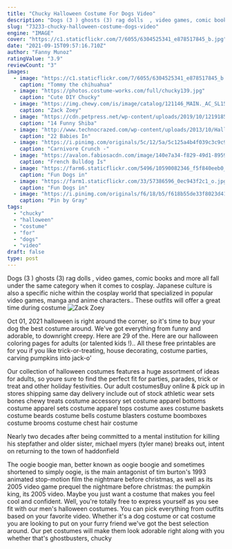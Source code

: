 ```yaml
---
title: "Chucky Halloween Costume For Dogs Video"
description: "Dogs (3 ) ghosts (3) rag dolls  , video games, comic books and more all fall under the same category when it comes to cosplay. Japanese culture is also a specific niche within the cosplay world that specialized in popular video games, manga and anime characters.. These outfits will offer a great time during costume"
slug: "73233-chucky-halloween-costume-dogs-video"
engine: "IMAGE"
cover: "https://c1.staticflickr.com/7/6055/6304525341_e878517845_b.jpg"
date: "2021-09-15T09:57:16.710Z"
author: "Fanny Munoz"
ratingValue: "3.9"
reviewCount: "3"
images:
  - image: "https://c1.staticflickr.com/7/6055/6304525341_e878517845_b.jpg"
    caption: "Tommy the chihuahua"
  - image: "https://photos.costume-works.com/full/chucky139.jpg"
    caption: "Cute DIY Chucky"
  - image: "https://img.chewy.com/is/image/catalog/121146_MAIN._AC_SL1500_V1505498141_.jpg"
    caption: "Zack Zoey"
  - image: "https://cdn.petpress.net/wp-content/uploads/2019/10/12191850/shibainu5.jpg"
    caption: "14 Funny Shiba"
  - image: "http://www.technocrazed.com/wp-content/uploads/2013/10/Halloween-baby-costumes-17.jpg"
    caption: "22 Babies In"
  - image: "https://i.pinimg.com/originals/5c/12/5a/5c125a4b4f039c3c9c9af2c20154953d.jpg"
    caption: "Carnivore Crunch -"
  - image: "https://avalon.fabiosacdn.com/image/140e7a34-f829-49d1-8959-8710ae635001.jpg"
    caption: "French Bulldog Is"
  - image: "https://farm6.staticflickr.com/5496/10590082346_f5f840eeb0_b.jpg"
    caption: "Fun Dogs in"
  - image: "https://farm1.staticflickr.com/33/57386596_0ec943f2c1_o.jpg"
    caption: "Fun Dogs in"
  - image: "https://i.pinimg.com/originals/f6/18/b5/f618b55de33f8023d410b9e929d6afe0.jpg"
    caption: "Pin by Gray"
tags:
  - "chucky"
  - "halloween"
  - "costume"
  - "for"
  - "dogs"
  - "video"
draft: false
type: post
---
```


Dogs (3 ) ghosts (3) rag dolls  , video games, comic books and more all fall under the same category when it comes to cosplay. Japanese culture is also a specific niche within the cosplay world that specialized in popular video games, manga and anime characters.. These outfits will offer a great time during costume
![Zack Zoey](https://img.chewy.com/is/image/catalog/121146_MAIN._AC_SL1500_V1505498141_.jpg "Zack Zoey")

Oct 01, 2021 halloween is right around the corner, so it&#39;s time to buy your dog the best costume around. We&#39;ve got everything from funny and adorable, to downright creepy. Here are 29 of the. Here are our halloween coloring pages for adults (or talented kids !).. All these free printables are for you if you like trick-or-treating, house decorating, costume parties, carving pumpkins into jack-o&#39;
<!--inArticleAds-->

<!--galleryOne-->

Our collection of halloween costumes features a huge assortment of ideas for adults, so youre sure to find the perfect fit for parties, parades, trick or treat and other holiday festivities. Our adult costumesBuy online & pick up in stores shipping same day delivery include out of stock athletic wear sets bones chewy treats costume accessory set costume apparel bottoms costume apparel sets costume apparel tops costume axes costume baskets costume beards costume bells costume blasters costume boomboxes costume brooms costume chest hair costume
<!--inArticleAds-->

<!--galleryTwo-->

Nearly two decades after being committed to a mental institution for killing his stepfather and older sister, michael myers (tyler mane) breaks out, intent on returning to the town of haddonfield
<!--galleryThree-->

The oogie boogie man, better known as oogie boogie and sometimes shortened to simply oogie, is the main antagonist of tim burton's 1993 animated stop-motion film the nightmare before christmas, as well as its 2005 video game prequel the nightmare before christmas: the pumpkin king, its 2005 video. Maybe you just want a costume that makes you feel cool and confident. Well, you're totally free to express yourself as you see fit with our men's halloween costumes. You can pick everything from outfits based on your favorite video. Whether it's a dog costume or cat costume you are looking to put on your furry friend we've got the best selection around. Our pet costumes will make them look adorable right along with you whether that's ghostbusters, chucky